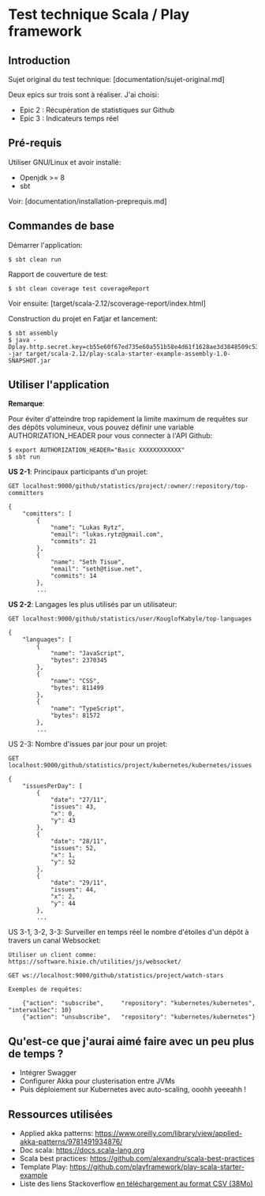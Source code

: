 # Test technique Scala / Play framework

## Introduction

Sujet original du test technique: [documentation/sujet-original.md]

Deux epics sur trois sont à réaliser. J'ai choisi:

- Epic 2 : Récupération de statistiques sur Github
- Epic 3 : Indicateurs temps réel


## Pré-requis

Utiliser GNU/Linux et avoir installé:

- Openjdk >= 8
- sbt

Voir: [documentation/installation-preprequis.md]


## Commandes de base

Démarrer l'application:

    $ sbt clean run
    
Rapport de couverture de test:
    
    $ sbt clean coverage test coverageReport

Voir ensuite: [target/scala-2.12/scoverage-report/index.html]
    
Construction du projet en Fatjar et lancement:

    $ sbt assembly
    $ java -Dplay.http.secret.key=cb55e60f67ed735e60a551b58e4d61f1628ae3d3848509c539 -jar target/scala-2.12/play-scala-starter-example-assembly-1.0-SNAPSHOT.jar


## Utiliser l'application

**Remarque**:

Pour éviter d'atteindre trop rapidement la limite maximum de requêtes sur des dépôts volumineux,
vous pouvez définir une variable AUTHORIZATION_HEADER pour vous connecter à l'API Github:

    $ export AUTHORIZATION_HEADER="Basic XXXXXXXXXXXX"
    $ sbt run
    

**US 2-1**: Principaux participants d'un projet:

    GET localhost:9000/github/statistics/project/:owner/:repository/top-committers
    
    {
        "comitters": [
            {
                "name": "Lukas Rytz",
                "email": "lukas.rytz@gmail.com",
                "commits": 21
            },
            {
                "name": "Seth Tisue",
                "email": "seth@tisue.net",
                "commits": 14
            },    
            ...


**US 2-2**: Langages les plus utilisés par un utilisateur:

    GET localhost:9000/github/statistics/user/KouglofKabyle/top-languages

    {
        "languages": [
            {
                "name": "JavaScript",
                "bytes": 2370345
            },
            {
                "name": "CSS",
                "bytes": 811499
            },
            {
                "name": "TypeScript",
                "bytes": 81572
            },
            ...


US 2-3: Nombre d'issues par jour pour un projet:

    GET localhost:9000/github/statistics/project/kubernetes/kubernetes/issues
    
    {
        "issuesPerDay": [
            {
                "date": "27/11",
                "issues": 43,
                "x": 0,
                "y": 43
            },
            {
                "date": "28/11",
                "issues": 52,
                "x": 1,
                "y": 52
            },
            {
                "date": "29/11",
                "issues": 44,
                "x": 2,
                "y": 44
            },
            ...
            
            
US 3-1, 3-2, 3-3: Surveiller en temps réel le nombre d'étoiles d'un dépôt à travers un canal Websocket:

    Utiliser un client comme: https://software.hixie.ch/utilities/js/websocket/

    GET ws://localhost:9000/github/statistics/project/watch-stars

    Exemples de requêtes:
        
        {"action": "subscribe",     "repository": "kubernetes/kubernetes", "intervalSec": 10}
        {"action": "unsubscribe",   "repository": "kubernetes/kubernetes"}
        


## Qu'est-ce que j'aurai aimé faire avec un peu plus de temps ?

- Intégrer Swagger
- Configurer Akka pour clusterisation entre JVMs
- Puis déploiement sur Kubernetes avec auto-scaling, ooohh yeeeahh !


## Ressources utilisées

- Applied akka patterns: https://www.oreilly.com/library/view/applied-akka-patterns/9781491934876/
- Doc scala: https://docs.scala-lang.org
- Scala best practices: https://github.com/alexandru/scala-best-practices
- Template Play: https://github.com/playframework/play-scala-starter-example
- Liste des liens Stackoverflow [en téléchargement au format CSV (38Mo)](http://bitly.com/98K8eH)



